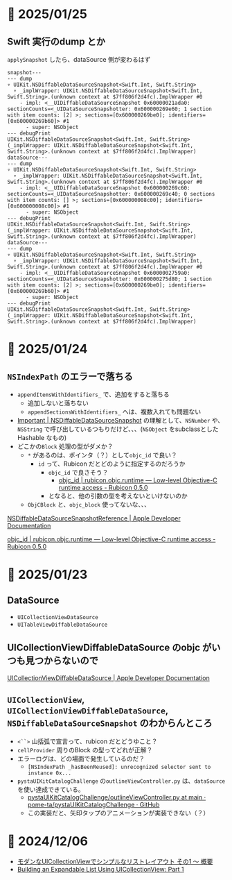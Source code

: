 # 📝 2025/01/25

## Swift 実行のdump とか

`applySnapshot` したら、dataSource 側が変わるはず

```
snapshot---
--- dump
▿ UIKit.NSDiffableDataSourceSnapshot<Swift.Int, Swift.String>
  ▿ _implWrapper: UIKit.NSDiffableDataSourceSnapshot<Swift.Int, Swift.String>.(unknown context at $7ff806f2d4fc).ImplWrapper #0
    - impl: <__UIDiffableDataSourceSnapshot 0x60000021ada0: sectionCounts=<_UIDataSourceSnapshotter: 0x600000269e60; 1 section with item counts: [2] >; sections=[0x600000269be0]; identifiers=[0x600000269b60]> #1
      - super: NSObject
--- debugPrint
UIKit.NSDiffableDataSourceSnapshot<Swift.Int, Swift.String>(_implWrapper: UIKit.NSDiffableDataSourceSnapshot<Swift.Int, Swift.String>.(unknown context at $7ff806f2d4fc).ImplWrapper)
dataSource---
--- dump
▿ UIKit.NSDiffableDataSourceSnapshot<Swift.Int, Swift.String>
  ▿ _implWrapper: UIKit.NSDiffableDataSourceSnapshot<Swift.Int, Swift.String>.(unknown context at $7ff806f2d4fc).ImplWrapper #0
    - impl: <__UIDiffableDataSourceSnapshot 0x600000269c60: sectionCounts=<_UIDataSourceSnapshotter: 0x600000269c40; 0 sections with item counts: [] >; sections=[0x600000008c00]; identifiers=[0x600000008c00]> #1
      - super: NSObject
--- debugPrint
UIKit.NSDiffableDataSourceSnapshot<Swift.Int, Swift.String>(_implWrapper: UIKit.NSDiffableDataSourceSnapshot<Swift.Int, Swift.String>.(unknown context at $7ff806f2d4fc).ImplWrapper)
dataSource---
--- dump
▿ UIKit.NSDiffableDataSourceSnapshot<Swift.Int, Swift.String>
  ▿ _implWrapper: UIKit.NSDiffableDataSourceSnapshot<Swift.Int, Swift.String>.(unknown context at $7ff806f2d4fc).ImplWrapper #0
    - impl: <__UIDiffableDataSourceSnapshot 0x6000002759a0: sectionCounts=<_UIDataSourceSnapshotter: 0x600000275d80; 1 section with item counts: [2] >; sections=[0x600000269be0]; identifiers=[0x600000269b60]> #1
      - super: NSObject
--- debugPrint
UIKit.NSDiffableDataSourceSnapshot<Swift.Int, Swift.String>(_implWrapper: UIKit.NSDiffableDataSourceSnapshot<Swift.Int, Swift.String>.(unknown context at $7ff806f2d4fc).ImplWrapper)
```


# 📝 2025/01/24

## `NSIndexPath` のエラーで落ちる

- `appendItemsWithIdentifiers_` で、追加をすると落ちる
  - 追加しないと落ちない
  - `appendSectionsWithIdentifiers_` へは、複数入れても問題ない
- [Important | NSDiffableDataSourceSnapshot](https://developer.apple.com/documentation/uikit/nsdiffabledatasourcesnapshotreference?language=objc#:~:text=Important) の理解として、`NSNumber` や、`NSString` で呼び出しているつもりだけど、、、(`NSObject` をsubclassとしたHashable なもの)
- どこかの`Block` 処理の型がダメか？
  - `*` があるのは、ポインタ（？）として`objc_id` で良い？
    - `id` って、Rubicon だとどのように指定するのだろうか
      - `objc_id` で良さそう？
        - [objc_id | rubicon.objc.runtime — Low-level Objective-C runtime access - Rubicon 0.5.0](https://rubicon-objc.readthedocs.io/en/stable/reference/rubicon-objc-runtime.html#rubicon.objc.runtime.objc_id)
      - となると、他の引数の型を考えないといけないのか
  - `ObjCBlock` と、`objc_block` 使ってないな、、、


[NSDiffableDataSourceSnapshotReference | Apple Developer Documentation](https://developer.apple.com/documentation/uikit/nsdiffabledatasourcesnapshotreference?language=objc)

[objc_id | rubicon.objc.runtime — Low-level Objective-C runtime access - Rubicon 0.5.0](https://rubicon-objc.readthedocs.io/en/stable/reference/rubicon-objc-runtime.html#rubicon.objc.runtime.objc_id)



# 📝 2025/01/23

## DataSource

- `UICollectionViewDataSource`
- `UITableViewDiffableDataSource`


## UICollectionViewDiffableDataSource のobjc がいつも見つからないので
[UICollectionViewDiffableDataSource | Apple Developer Documentation](https://developer.apple.com/documentation/uikit/uicollectionviewdiffabledatasourcereference?language=objc)


## `UICollectionView`, `UICollectionViewDiffableDataSource`, `NSDiffableDataSourceSnapshot` のわからんところ

- `<``>` 山括弧で宣言って、rubicon だとどうゆこと？
- `cellProvider` 周りのBlock の型ってどれが正解？
- エラーログは、どの場面で発生しているのだ？
  - `[NSIndexPath _hasBeenReused]: unrecognized selector sent to instance 0x...`
- `pystaUIKitCatalogChallenge` の`outlineViewController.py` は、`dataSource` を使い達成できている。
  - [pystaUIKitCatalogChallenge/outlineViewController.py at main · pome-ta/pystaUIKitCatalogChallenge · GitHub](https://github.com/pome-ta/pystaUIKitCatalogChallenge/blob/main/outlineViewController.py)
  - この実装だと、矢印タップのアニメーションが実装できない（？）



# 📝 2024/12/06

- [モダンなUICollectionViewでシンプルなリストレイアウト その1 〜 概要](https://zenn.dev/samekard_dev/articles/43991e9321b6c9)
- [Building an Expandable List Using UICollectionView: Part 1](https://swiftsenpai.com/development/collectionview-expandable-list-part1/)
